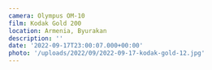 ```yaml
---
camera: Olympus OM-10
film: Kodak Gold 200
location: Armenia, Byurakan
description: ''
date: '2022-09-17T23:00:07.000+00:00'
photo: '/uploads/2022/09/2022-09-17-kodak-gold-12.jpg'
---
```

